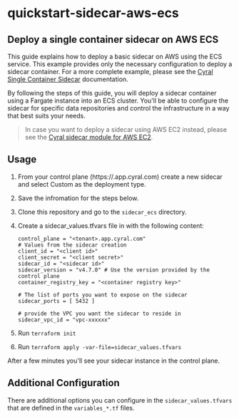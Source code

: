 # quickstart-sidecar-aws-ecs

## Deploy a single container sidecar on AWS ECS

This guide explains how to deploy a basic sidecar on AWS using
the ECS service. This example provides only the necessary configuration to
deploy a sidecar container. For a more complete example, please see the
[Cyral Single Container Sidecar](https://cyral.com/docs/sidecars/singlecontainer/install)
documentation.

By following the steps of this guide, you will deploy a sidecar container using
a Fargate instance into an ECS cluster. You'll be able to configure the sidecar
for specific data repositories and control the infrastructure in a way that best
suits your needs.

> In case you want to deploy a sidecar using AWS EC2 instead, please see
> the [Cyral sidecar module for AWS EC2](https://github.com/cyralinc/terraform-cyral-sidecar-aws).

## Usage

1. From your control plane (https://<tenant>.app.cyral.com) create a new sidecar and select Custom as the deployment type.
1. Save the infromation for the steps below.
1. Clone this repository and go to the `sidecar_ecs` directory.
1. Create a sidecar_values.tfvars file in with the following content:

    ```hcl
    control_plane = "<tenant>.app.cyral.com"
    # Values from the sidecar creation
    client_id = "<client id>"
    client_secret = "<client secret>"
    sidecar_id = "<sidecar id>"
    sidecar_version = "v4.7.0" # Use the version provided by the control plane
    container_registry_key = "<container registry key>" 

    # The list of ports you want to expose on the sidecar
    sidecar_ports = [ 5432 ]

    # provide the VPC you want the sidecar to reside in
    sidecar_vpc_id = "vpc-xxxxxx"
    ```

1. Run `terraform init`
1. Run `terraform apply -var-file=sidecar_values.tfvars`

After a few minutes you'll see your sidecar instance in the control plane.

## Additional Configuration

There are additional options you can configure in the `sidecar_values.tfvars` that are defined in the `variables_*.tf` files.
